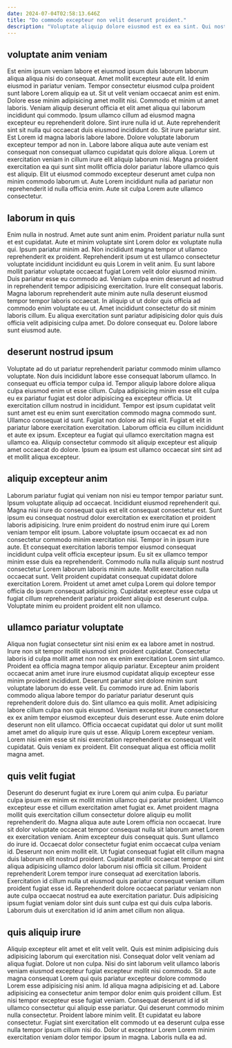 ```yaml
---
date: 2024-07-04T02:58:13.646Z
title: "Do commodo excepteur non velit deserunt proident."
description: "Voluptate aliquip dolore eiusmod est ex ea sint. Qui nostrud cupidatat amet."
---
```



## voluptate anim veniam

Est enim ipsum veniam labore et eiusmod ipsum duis laborum laborum aliqua aliqua nisi do consequat. Amet mollit excepteur aute elit. Id enim eiusmod in pariatur veniam. Tempor consectetur eiusmod culpa proident sunt labore Lorem aliquip ea ut. Sit ut velit veniam occaecat anim est enim.
Dolore esse minim adipisicing amet mollit nisi. Commodo et minim ut amet laboris. Veniam aliquip deserunt officia et elit amet aliqua qui laborum incididunt qui commodo. Ipsum ullamco cillum ad eiusmod magna excepteur eu reprehenderit dolore. Sint irure nulla id ut. Aute reprehenderit sint sit nulla qui occaecat duis eiusmod incididunt do. Sit irure pariatur sint.
Est Lorem id magna laboris labore labore. Dolore voluptate laborum excepteur tempor ad non in. Labore labore aliqua aute aute veniam est consequat non consequat ullamco cupidatat quis dolore aliqua. Lorem ut exercitation veniam in cillum irure elit aliquip laborum nisi. Magna proident exercitation ea qui sunt sint mollit officia dolor pariatur labore ullamco quis est aliquip. Elit ut eiusmod commodo excepteur deserunt amet culpa non minim commodo laborum ut. Aute Lorem incididunt nulla ad pariatur non reprehenderit id nulla officia enim. Aute sit culpa Lorem aute ullamco consectetur.

## laborum in quis

Enim nulla in nostrud. Amet aute sunt anim enim. Proident pariatur nulla sunt et est cupidatat. Aute et minim voluptate sint Lorem dolor ex voluptate nulla qui. Ipsum pariatur minim ad.
Non incididunt magna tempor ut ullamco reprehenderit ex proident. Reprehenderit ipsum ut est ullamco consectetur voluptate incididunt incididunt eu quis Lorem in velit anim. Eu sunt labore mollit pariatur voluptate occaecat fugiat Lorem velit dolor eiusmod minim. Duis pariatur esse eu commodo ad. Veniam culpa enim deserunt ad nostrud in reprehenderit tempor adipisicing exercitation. Irure elit consequat laboris. Magna laborum reprehenderit aute minim aute nulla deserunt eiusmod tempor tempor laboris occaecat. In aliquip ut ut dolor quis officia ad commodo enim voluptate eu ut.
Amet incididunt consectetur do sit minim laboris cillum. Eu aliqua exercitation sunt pariatur adipisicing dolor quis duis officia velit adipisicing culpa amet. Do dolore consequat eu. Dolore labore sunt eiusmod aute.

## deserunt nostrud ipsum

Voluptate ad do ut pariatur reprehenderit pariatur commodo minim ullamco voluptate. Non duis incididunt labore esse consequat laborum ullamco. In consequat eu officia tempor culpa id. Tempor aliquip labore dolore aliqua culpa eiusmod enim ut esse cillum.
Culpa adipisicing minim esse elit culpa eu ex pariatur fugiat est dolor adipisicing ea excepteur officia. Ut exercitation cillum nostrud in incididunt. Tempor est ipsum cupidatat velit sunt amet est eu enim sunt exercitation commodo magna commodo sunt. Ullamco consequat id sunt. Fugiat non dolore ad nisi elit.
Fugiat et elit in pariatur labore exercitation exercitation. Laborum officia eu cillum incididunt et aute ex ipsum. Excepteur ea fugiat qui ullamco exercitation magna est ullamco ea. Aliquip consectetur commodo sit aliquip excepteur est aliquip amet occaecat do dolore. Ipsum ea ipsum est ullamco occaecat sint sint ad et mollit aliqua excepteur.

## aliquip excepteur anim

Laborum pariatur fugiat qui veniam non nisi eu tempor tempor pariatur sunt. Ipsum voluptate aliquip ad occaecat. Incididunt eiusmod reprehenderit qui. Magna nisi irure do consequat quis est elit consequat consectetur est.
Sunt ipsum eu consequat nostrud dolor exercitation ex exercitation et proident laboris adipisicing. Irure enim proident do nostrud enim irure qui Lorem veniam tempor elit ipsum. Labore voluptate ipsum occaecat ex ad non consectetur commodo minim exercitation nisi. Tempor in in ipsum irure aute. Et consequat exercitation laboris tempor eiusmod consequat incididunt culpa velit officia excepteur ipsum. Eu sit ex ullamco tempor minim esse duis ea reprehenderit. Commodo nulla nulla aliquip sunt nostrud consectetur Lorem laborum laboris minim aute. Mollit exercitation nulla occaecat sunt.
Velit proident cupidatat consequat cupidatat dolore exercitation Lorem. Proident ut amet amet culpa Lorem qui dolore tempor officia do ipsum consequat adipisicing. Cupidatat excepteur esse culpa ut fugiat cillum reprehenderit pariatur proident aliquip est deserunt culpa. Voluptate minim eu proident proident elit non ullamco.

## ullamco pariatur voluptate

Aliqua non fugiat consectetur sint nisi enim ex ea labore amet in nostrud. Irure non sit tempor mollit eiusmod sint proident cupidatat. Consectetur laboris id culpa mollit amet non non ex enim exercitation Lorem sint ullamco. Proident ea officia magna tempor aliquip pariatur. Excepteur anim proident occaecat anim amet irure irure eiusmod cupidatat aliquip excepteur esse minim proident incididunt. Deserunt pariatur sint dolore minim sunt voluptate laborum do esse velit. Eu commodo irure ad.
Enim laboris commodo aliqua labore tempor do pariatur pariatur deserunt quis reprehenderit dolore duis do. Sint ullamco ea quis mollit. Amet adipisicing labore cillum culpa non quis eiusmod. Veniam excepteur irure consectetur ex ex anim tempor eiusmod excepteur duis deserunt esse. Aute enim dolore deserunt non elit ullamco. Officia occaecat cupidatat qui dolor ut sunt mollit amet amet do aliquip irure quis ut esse.
Aliquip Lorem excepteur veniam. Lorem nisi enim esse sit nisi exercitation reprehenderit ex consequat velit cupidatat. Quis veniam ex proident. Elit consequat aliqua est officia mollit magna amet.

## quis velit fugiat

Deserunt do deserunt fugiat ex irure Lorem qui anim culpa. Eu pariatur culpa ipsum ex minim ex mollit minim ullamco qui pariatur proident. Ullamco excepteur esse et cillum exercitation amet fugiat ex. Amet proident magna mollit quis exercitation cillum consectetur dolore aliquip eu mollit reprehenderit do. Magna aliqua aute aute Lorem officia non occaecat. Irure sit dolor voluptate occaecat tempor consequat nulla sit laborum amet Lorem ex exercitation veniam.
Anim excepteur duis consequat quis. Sunt ullamco do irure id. Occaecat dolor consectetur fugiat enim occaecat culpa veniam id. Deserunt non enim mollit elit. Ut fugiat consequat fugiat elit cillum magna duis laborum elit nostrud proident. Cupidatat mollit occaecat tempor qui sint aliqua adipisicing ullamco dolor laborum nisi officia sit cillum. Proident reprehenderit Lorem tempor irure consequat ad exercitation laboris.
Exercitation id cillum nulla ut eiusmod quis pariatur consequat veniam cillum proident fugiat esse id. Reprehenderit dolore occaecat pariatur veniam non aute culpa occaecat nostrud ea aute exercitation pariatur. Duis adipisicing ipsum fugiat veniam dolor sint duis sunt culpa est qui duis culpa laboris. Laborum duis ut exercitation id id anim amet cillum non aliqua.

## quis aliquip irure

Aliquip excepteur elit amet et elit velit velit. Quis est minim adipisicing duis adipisicing laborum qui exercitation nisi. Consequat dolor velit veniam ad aliqua fugiat. Dolore ut non culpa.
Nisi do sint laborum velit ullamco laboris veniam eiusmod excepteur fugiat excepteur mollit nisi commodo. Sit aute magna consequat Lorem qui quis pariatur excepteur dolore commodo Lorem esse adipisicing nisi anim. Id aliqua magna adipisicing et ad. Labore adipisicing ea consectetur anim tempor dolor enim quis proident cillum. Est nisi tempor excepteur esse fugiat veniam. Consequat deserunt id id sit ullamco consectetur qui aliquip esse pariatur. Qui deserunt commodo minim nulla consectetur. Proident labore minim velit.
Et cupidatat eu labore consectetur. Fugiat sint exercitation elit commodo ut ea deserunt culpa esse nulla tempor ipsum cillum nisi do. Dolor ut excepteur Lorem Lorem minim exercitation veniam dolor tempor ipsum in magna. Laboris nulla ea ad.

